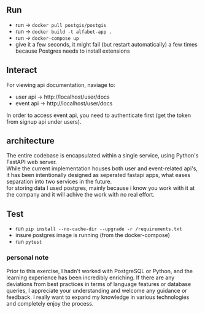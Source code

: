 ## Run
* run -> ```docker pull postgis/postgis```
* run -> ```docker build -t alfabet-app .```
* run -> ```docker-compose up```
* give it a few seconds, it might fail (but restart automatically) a few times because Postgres needs to install extensions

## Interact
For viewing api documentation, naviage to:
* user api -> http://localhost/user/docs
* event api -> http://localhost/user/docs

In order to access event api, you need to authenticate first (get the token from signup api under users).

## architecture
The entire codebase is encapsulated within a single service, using Python's FastAPI web server. \
While the current implementation houses both user and event-related api's, it has been intentionally designed as seperated fastapi apps, what eases separation into two services in the future. \
for storing data I used postgres, mainly because i know you work with it at the company and it will achive the work with no real effort.

## Test
* run  ```pip install --no-cache-dir --upgrade -r /requirements.txt```
* insure postgres image is running (from the docker-compose)
* run  ```pytest```

### personal note
Prior to this exercise, I hadn't worked with PostgreSQL or Python, and the learning experience has been incredibly enriching. If there are any deviations from best practices in terms of language features or database queries, I appreciate your understanding and welcome any guidance or feedback. I really want to expand my knowledge in various technologies and completely enjoy the process.
